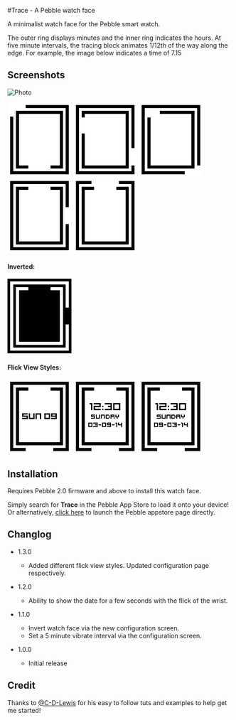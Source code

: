 #Trace - A Pebble watch face

A minimalist watch face for the Pebble smart watch. 

The outer ring displays minutes and the inner ring indicates the hours. At five minute intervals, the tracing block animates 1/12th of the way along the edge. For example, the image below indicates a time of 7.15

## Screenshots 

![Photo](http://xshay.github.io/pebble-trace/other/photo_small.jpg)


![Photo](other/screenshot_animation.gif)
![Photo](other/screenshot_1.png)
![Photo](other/screenshot_2.png)
![Photo](other/screenshot_3.png)
![Photo](other/screenshot_4.png)

#### Inverted:

![Photo](other/screenshot_5.png)

#### Flick View Styles:

![Photo](other/screenshot_style_a.png)
![Photo](other/screenshot_style_b.png)
![Photo](other/screenshot_style_c.png)

## Installation

Requires Pebble 2.0 firmware and above to install this watch face. 

Simply search for **Trace** in the Pebble App Store to load it onto your device!
Or alternatively, [click here](pebble://appstore/52ef5b1dc503c80b8d000028/) to launch the Pebble appstore page directly.

## Changlog
- 1.3.0
	- Added different flick view styles. Updated configuration page respectively.
- 1.2.0
    - Ability to show the date for a few seconds with the flick of the wrist.
- 1.1.0
    - Invert watch face via the new configuration screen.
    - Set a 5 minute vibrate interval via the configuration screen.

- 1.0.0
    - Initial release

## Credit
Thanks to [@C-D-Lewis](https://github.com/C-D-Lewis) for his easy to follow tuts and examples to help get me started!